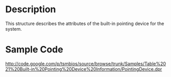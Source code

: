 # Description #

This structure describes the attributes of the built-in pointing device for the system.


# Sample Code #

http://code.google.com/p/tsmbios/source/browse/trunk/Samples/Table%2021%20Built-in%20Pointing%20Device%20Information/PointingDevice.dpr